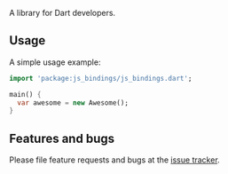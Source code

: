 A library for Dart developers.

## Usage

A simple usage example:

```dart
import 'package:js_bindings/js_bindings.dart';

main() {
  var awesome = new Awesome();
}
```

## Features and bugs

Please file feature requests and bugs at the [issue tracker][tracker].

[tracker]: http://example.com/issues/replaceme
